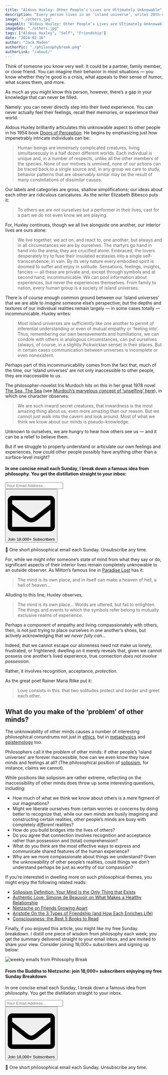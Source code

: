 ```yaml
---
title: "Aldous Huxley: Other People’s Lives are Ultimately Unknowable"
description: "Every person lives in an ‘island universe’, writes 20th-century thinker Aldous Huxley, and building bridges into one another’s worlds is a challenge we should not underestimate."
image: "./others.jpg"
imageAlt: "Aldous Huxley: Other People’s Lives are Ultimately Unknowable"
imageSeo: "./others.jpg"
tags: ["Aldous Huxley", "Self", "Friendship"]
date: "2024-02-16"
author: "Jack Maden"
authorPic: "./philosophybreak.png"
authorLink: "/about/"
---
```


<span class="big-letter">T</span>hink of someone you know very well. It could be a partner, family member, or close friend. You can imagine their behavior in most situations — you know whether they’re good in a crisis, what appeals to their sense of humor, what scares them, and more.

As much as you might know this person, however, there’s a gap in your knowledge that can never be filled.

Namely: you can never directly step into their lived experience. You can never actually feel their feelings, recall their memories, or experience their world.

Aldous Huxley brilliantly articulates this unknowable aspect to other people in his 1954 book <a target="_blank" rel="noopener noreferrer sponsored" href="https://www.amazon.com/Doors-Perception-Heaven-Hell/dp/0061729078?&linkCode=ll1&tag=philosophybre-20&linkId=23cc5baf19a02f836d70277baf776c32&language=en_US&ref_=as_li_ss_tl">Doors of Perception</a>. He begins by emphasizing just how impenetrably intricate individuals can be:

>Human beings are immensely complicated creatures, living simultaneously in a half dozen different worlds. Each individual is unique and, in a number of respects, unlike all the other members of the species. None of our motives is unmixed, none of our actions can be traced back to a single source and, in any group we care to study, behavior patterns that are observably similar may be the result of many constellations of dissimilar causes.

Our labels and categories are gross, shallow simplifications; our ideas about each other are ridiculous caricatures. As the writer Elizabeth Bibesco puts it:

>To others we are not ourselves but a performer in their lives, cast for a part we do not even know we are playing.

For, Huxley continues, though we all live alongside one another, our interior lives are ours alone:

>We live together, we act on, and react to, one another; but always and in all circumstances we are by ourselves. The martyrs go hand in hand into the arena; they are crucified alone. Embraced, the lovers desperately try to fuse their insulated ecstasies into a single self-transcendence; in vain. By its very nature every embodied spirit is doomed to suffer and enjoy in solitude. Sensations, feelings, insights, fancies — all these are private and, except through symbols and at second hand, incommunicable. We can pool information about experiences, but never the experiences themselves. From family to nation, every human group is a society of island universes.

There is of course enough common ground between our ‘island universes’ that we are able to _imagine_ someone else’s perspective; but the depths and textures of our individual realities remain largely — in some cases totally — incommunicable. Huxley writes:

>Most island universes are sufficiently like one another to permit of inferential understanding or even of mutual empathy or ‘feeling into’. Thus, remembering our own bereavements and humiliations, we can condole with others in analogous circumstances, can put ourselves (always, of course, in a slightly Pickwickian sense) in their places. But in certain cases communication between universes is incomplete or even nonexistent.

Perhaps part of this incommunicability comes from the fact that, much of the time, our ‘island universes’ are not only inaccessible to other people, they are inaccessible to _us_.

The philosopher-novelist Iris Murdoch hits on this in her great 1978 novel <a target="_blank" rel="noopener noreferrer sponsored" href="https://www.amazon.com/Sea-Penguin-Twentieth-Century-Classics-ebook/dp/B004ELAANS?&linkCode=ll1&tag=philosophybre-20&linkId=35c6a412c1590d793dac3be6d0932710&language=en_US&ref_=as_li_ss_tl">The Sea, The Sea</a> (see ​[Murdoch’s marvelous concept of ‘unselfing’ here​](/articles/iris-murdoch-unselfing-is-crucial-for-living-a-good-life/)), in which one character observes:

>We are such inward secret creatures, that inwardness is the most amazing thing about us, even more amazing than our reason. But we cannot just walk into the cavern and look around. Most of what we think we know about our minds is pseudo-knowledge.

Unknown to ourselves, we are hungry to hear how others see us — and it can be a relief to believe them.

But if we struggle to properly understand or articulate our own feelings and experiences, how could other people possibly have anything other than a surface-level insight?

<!--small subscribe-->
<div class="course-promo darkradial-background subscribe text-center">
    <h4>In one concise email each Sunday, I break down a famous idea from philosophy. You get the distillation straight to your inbox:</h4>
    <div class="small-pad-top">
        <form action="https://app.convertkit.com/forms/5812400/subscriptions" method="post" data-sv-form="5812400" data-uid="be0e52d3c0" data-format="inline" data-version="6" data-options="{&quot;settings&quot;:{&quot;after_subscribe&quot;:{&quot;action&quot;:&quot;message&quot;,&quot;success_message&quot;:&quot;Thank you, philosopher! Your welcome email will land in your inbox shortly.&quot;,&quot;redirect_url&quot;:&quot;https://philosophybreak.com/thank-you/&quot;},&quot;analytics&quot;:{&quot;google&quot;:null,&quot;fathom&quot;:null,&quot;facebook&quot;:null,&quot;segment&quot;:null,&quot;pinterest&quot;:null,&quot;sparkloop&quot;:null,&quot;googletagmanager&quot;:null},&quot;modal&quot;:{&quot;trigger&quot;:&quot;timer&quot;,&quot;scroll_percentage&quot;:null,&quot;timer&quot;:5,&quot;devices&quot;:&quot;all&quot;,&quot;show_once_every&quot;:15},&quot;powered_by&quot;:{&quot;show&quot;:false,&quot;url&quot;:&quot;https://convertkit.com/features/forms?utm_campaign=poweredby&amp;utm_content=form&amp;utm_medium=referral&amp;utm_source=dynamic&quot;},&quot;recaptcha&quot;:{&quot;enabled&quot;:false},&quot;return_visitor&quot;:{&quot;action&quot;:&quot;show&quot;,&quot;custom_content&quot;:&quot;&quot;},&quot;slide_in&quot;:{&quot;display_in&quot;:&quot;bottom_right&quot;,&quot;trigger&quot;:&quot;timer&quot;,&quot;scroll_percentage&quot;:null,&quot;timer&quot;:5,&quot;devices&quot;:&quot;all&quot;,&quot;show_once_every&quot;:15},&quot;sticky_bar&quot;:{&quot;display_in&quot;:&quot;top&quot;,&quot;trigger&quot;:&quot;timer&quot;,&quot;scroll_percentage&quot;:null,&quot;timer&quot;:5,&quot;devices&quot;:&quot;all&quot;,&quot;show_once_every&quot;:15}},&quot;version&quot;:&quot;6&quot;}" min-width="400 500 600 700 800">
        <div data-style="clean"><ul data-element="errors" data-group="alert"></ul><div data-element="fields" data-stacked="false">
            <div>
                <input name="email_address" aria-label="Your Email Address..." placeholder="Your Email Address..." required type="email" />
            </div>
            <button class="button primary" type="submit" data-element="submit"><div><div></div><div></div><div></div></div><span><svg xmlns="http://www.w3.org/2000/svg" viewBox="0 0 512 512"><path d="M464 64H48C21.49 64 0 85.49 0 112v288c0 26.51 21.49 48 48 48h416c26.51 0 48-21.49 48-48V112c0-26.51-21.49-48-48-48zm0 48v40.805c-22.422 18.259-58.168 46.651-134.587 106.49-16.841 13.247-50.201 45.072-73.413 44.701-23.208.375-56.579-31.459-73.413-44.701C106.18 199.465 70.425 171.067 48 152.805V112h416zM48 400V214.398c22.914 18.251 55.409 43.862 104.938 82.646 21.857 17.205 60.134 55.186 103.062 54.955 42.717.231 80.509-37.199 103.053-54.947 49.528-38.783 82.032-64.401 104.947-82.653V400H48z"/></svg>Join 18,000+ Subscribers</span></button>
            </div>
            </div>
        </form>
        <p class="tiny-mar-top no-mar-bottom review-font">💭 One short philosophical email each Sunday. Unsubscribe any time.</p>
    </div>
</div>

For, while we might infer someone’s state of mind from what they say or do, significant aspects of their interior lives remain completely unknowable to an outside observer. As Milton’s famous line in <a target="_blank" rel="noopener noreferrer sponsored" href="https://www.amazon.com/Paradise-Lost-Penguin-Classics-Milton-ebook/dp/B002XHNNGQ?&linkCode=ll1&tag=philosophybre-20&linkId=345eeff0d676da4e6796e65f66e7bef0&language=en_US&ref_=as_li_ss_tl">Paradise Lost</a> has it:

>The mind is its own place, and in itself can make a heaven of hell, a hell of heaven…

Alluding to this line, Huxley observes,

>The mind is its own place… Words are uttered, but fail to enlighten. The things and events to which the symbols refer belong to mutually exclusive realms of experience.

Perhaps a component of empathy and living compassionately with others, then, is not just trying to place ourselves in one another’s shoes, but actively acknowledging that _we never fully can…_

Indeed, that we cannot escape our aloneness need not make us lonely, frustrated, or frightened; dwelling on it merely reveals that, given we cannot possess one another’s lived experience, true connection _does not involve possession._

Rather, it involves recognition, acceptance, _protection._

As the great poet Rainer Maria Rilke put it: 

>Love consists in this: that two solitudes protect and border and greet each other.

## What do you make of the ‘problem’ of other minds?

<span class="big-letter">T</span>he unknowability of other minds causes a number of interesting philosophical conundrums not just in [ethics](/reading-lists/ethics-and-morality/), but in [metaphysics](/articles/metaphysics-what-is-it-why-is-it-important-today/) and [epistemology](/reading-lists/epistemology/) too.

Philosophers call it the _problem_ of other minds: if other people’s ‘island universes’ are forever inaccessible, how can we even know they have minds and feelings at all? (The philosophical position of [solipsism](/articles/solipsism-definition-your-mind-is-the-only-thing-that-exists/), for instance, claims we cannot).

While positions like solipsism are rather extreme, reflecting on the inaccessibility of other minds does throw up some interesting questions, including:

- How much of what we think we know about others is a mere figment of our imaginations?
- Might we liberate ourselves from certain worries or concerns by doing better to recognize that, while our own minds are busily imagining and constructing certain realities, other people’s minds are busy with completely _different_ realities?
- How do you build bridges into the lives of others?
- Do you agree that connection involves recognition and acceptance rather than possession and (total) comprehension?
- What do you think are the most effective ways to express and communicate shared features of the human experience?
- Why are we more compassionate about things we understand? Given the unknowability of other people’s realities, could things we _don’t_ understand perhaps be just as worthy of our compassion?

If you’re interested in dwelling more on such philosophical themes, you might enjoy the following related reads:

- [Solipsism Definition: Your Mind Is the Only Thing that Exists](/articles/solipsism-definition-your-mind-is-the-only-thing-that-exists/)
- [Authentic Love: Simone de Beauvoir on What Makes a Healthy Relationship](/articles/authentic-love-simone-de-beauvoir-on-what-makes-a-healthy-relationship/)
- [Nietzsche on Friends Growing Apart](/articles/nietzsche-on-friends-growing-apart/)
- [Aristotle On the 3 Types of Friendship (and How Each Enriches Life)](/articles/aristotle-on-the-3-types-of-friendship-and-how-they-enrich-life/)
- [Consciousness: the Best 5 Books to Read](/reading-lists/consciousness/)

Finally, if you enjoyed this article, you might like my free Sunday breakdown. I distill one piece of wisdom from philosophy each week; you get the summary delivered straight to your email inbox, and are invited to share your view. Consider joining 18,000+ subscribers and signing up below:

<!--big subscribe-->
<div class="course-promo darkradial-background subscribe text-center">
    <img src="/static/6313d50bc32799a6c869239128784c7b/e7f7a/weekly-break.webp" alt="weekly emails from Philosophy Break">
    <h4>From the Buddha to Nietzsche: join 18,000+ subscribers enjoying my free Sunday Breakdown</h4>
    <p class="small-grey-font no-mar-bottom">In one concise email each Sunday, I break down a famous idea from philosophy. You get the distillation straight to your inbox.</p>
    <div class="small-pad-top">
        <form action="https://app.convertkit.com/forms/5812400/subscriptions" method="post" data-sv-form="5812400" data-uid="be0e52d3c0" data-format="inline" data-version="6" data-options="{&quot;settings&quot;:{&quot;after_subscribe&quot;:{&quot;action&quot;:&quot;message&quot;,&quot;success_message&quot;:&quot;Thank you, philosopher! Your welcome email will land in your inbox shortly.&quot;,&quot;redirect_url&quot;:&quot;https://philosophybreak.com/thank-you/&quot;},&quot;analytics&quot;:{&quot;google&quot;:null,&quot;fathom&quot;:null,&quot;facebook&quot;:null,&quot;segment&quot;:null,&quot;pinterest&quot;:null,&quot;sparkloop&quot;:null,&quot;googletagmanager&quot;:null},&quot;modal&quot;:{&quot;trigger&quot;:&quot;timer&quot;,&quot;scroll_percentage&quot;:null,&quot;timer&quot;:5,&quot;devices&quot;:&quot;all&quot;,&quot;show_once_every&quot;:15},&quot;powered_by&quot;:{&quot;show&quot;:false,&quot;url&quot;:&quot;https://convertkit.com/features/forms?utm_campaign=poweredby&amp;utm_content=form&amp;utm_medium=referral&amp;utm_source=dynamic&quot;},&quot;recaptcha&quot;:{&quot;enabled&quot;:false},&quot;return_visitor&quot;:{&quot;action&quot;:&quot;show&quot;,&quot;custom_content&quot;:&quot;&quot;},&quot;slide_in&quot;:{&quot;display_in&quot;:&quot;bottom_right&quot;,&quot;trigger&quot;:&quot;timer&quot;,&quot;scroll_percentage&quot;:null,&quot;timer&quot;:5,&quot;devices&quot;:&quot;all&quot;,&quot;show_once_every&quot;:15},&quot;sticky_bar&quot;:{&quot;display_in&quot;:&quot;top&quot;,&quot;trigger&quot;:&quot;timer&quot;,&quot;scroll_percentage&quot;:null,&quot;timer&quot;:5,&quot;devices&quot;:&quot;all&quot;,&quot;show_once_every&quot;:15}},&quot;version&quot;:&quot;6&quot;}" min-width="400 500 600 700 800">
        <div data-style="clean"><ul data-element="errors" data-group="alert"></ul><div data-element="fields" data-stacked="false">
            <div>
                <input name="email_address" aria-label="Your Email Address..." placeholder="Your Email Address..." required type="email" />
            </div>
            <button class="button primary" type="submit" data-element="submit"><div><div></div><div></div><div></div></div><span><svg xmlns="http://www.w3.org/2000/svg" viewBox="0 0 512 512"><path d="M464 64H48C21.49 64 0 85.49 0 112v288c0 26.51 21.49 48 48 48h416c26.51 0 48-21.49 48-48V112c0-26.51-21.49-48-48-48zm0 48v40.805c-22.422 18.259-58.168 46.651-134.587 106.49-16.841 13.247-50.201 45.072-73.413 44.701-23.208.375-56.579-31.459-73.413-44.701C106.18 199.465 70.425 171.067 48 152.805V112h416zM48 400V214.398c22.914 18.251 55.409 43.862 104.938 82.646 21.857 17.205 60.134 55.186 103.062 54.955 42.717.231 80.509-37.199 103.053-54.947 49.528-38.783 82.032-64.401 104.947-82.653V400H48z"/></svg>Join 18,000+ Subscribers</span></button>
            </div>
            </div>
        </form>
        <p class="tiny-mar-top no-mar-bottom review-font">💭 One short philosophical email each Sunday. Unsubscribe any time.</p>
    </div>
</div>